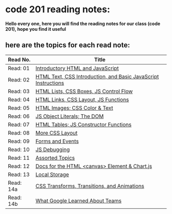 # code 201 reading notes:
**Hello every one, here you will find the reading notes for our class (code 201), hope you find it useful**

## here are the topics for each read note:


Read No. | Title
-------- | ----- 
Read: 01 | [Introductory HTML and JavaScript]()
Read: 02 | [HTML Text, CSS Introduction, and Basic JavaScript Instructions](https://aya-akrabawi.github.io/201-Reading-Notes/class-02)
Read: 03 | [HTML Lists, CSS Boxes, JS Control Flow]()
Read: 04 | [HTML Links, CSS Layout, JS Functions]()
Read: 05 | [HTML Images; CSS Color & Text]()
Read: 06 | [JS Object Literals; The DOM]()
Read: 07 | [HTML Tables; JS Constructor Functions]()
Read: 08 | [More CSS Layout]()
Read: 09 | [Forms and Events]()
Read: 10 | [JS Debugging]()
Read: 11 | [Assorted Topics]()
Read: 12 | [Docs for the HTML \<canvas> Element & Chart.js]()
Read: 13 | [Local Storage]()
Read: 14a | [CSS Transforms, Transitions, and Animations]()
Read: 14b | [What Google Learned About Teams]()